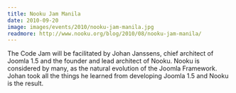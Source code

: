 ```yaml
---
title: Nooku Jam Manila
date: 2010-09-20
image: images/events/2010/nooku-jam-manila.jpg
readmore: http://www.nooku.org/blog/2010/08/nooku-jam-manila/
---
```


The Code Jam will be facilitated by Johan Janssens, chief architect of Joomla 1.5 and the founder and lead architect of Nooku. Nooku is considered by many, as the natural evolution of the Joomla Framework. Johan took all the things he learned from developing Joomla 1.5 and Nooku is the result.